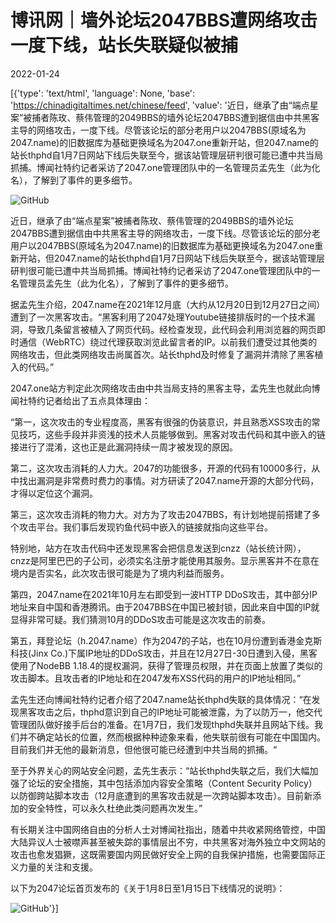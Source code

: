 # 博讯网｜墙外论坛2047BBS遭网络攻击一度下线，站长失联疑似被捕

2022-01-24

[{'type': 'text/html', 'language': None, 'base': 'https://chinadigitaltimes.net/chinese/feed', 'value': '近日，继承了由“端点星案”被捕者陈玫、蔡伟管理的2049BBS的墙外论坛2047BBS遭到据信由中共黑客主导的网络攻击，一度下线。尽管该论坛的部分老用户以2047BBS(原域名为2047.name)的旧数据库为基础更换域名为2047.one重新开站，但2047.name的站长thphd自1月7日网站下线后失联至今，据该站管理层研判很可能已遭中共当局抓捕。博闻社特约记者采访了2047.one管理团队中的一名管理员孟先生（此为化名），了解到了事件的更多细节。

![GitHub](https://chinadigitaltimes.net/chinese/files/2022/01/image-1643022106390.png)

近日，继承了由“端点星案”被捕者陈玫、蔡伟管理的2049BBS的墙外论坛2047BBS遭到据信由中共黑客主导的网络攻击，一度下线。尽管该论坛的部分老用户以2047BBS(原域名为2047.name)的旧数据库为基础更换域名为2047.one重新开站，但2047.name的站长thphd自1月7日网站下线后失联至今，据该站管理层研判很可能已遭中共当局抓捕。博闻社特约记者采访了2047.one管理团队中的一名管理员孟先生（此为化名），了解到了事件的更多细节。

据孟先生介绍，2047.name在2021年12月底（大约从12月20日到12月27日之间）遭到了一次黑客攻击。“黑客利用了2047处理Youtube链接排版时的一个技术漏洞，导致几条留言被植入了网页代码。经检查发现，此代码会利用浏览器的网页即时通信（WebRTC）绕过代理获取浏览此留言者的IP。以前我们遭受过其他类的网络攻击，但此类网络攻击尚属首次。站长thphd及时修复了漏洞并清除了黑客植入的代码。”

2047.one站方判定此次网络攻击由中共当局支持的黑客主导，孟先生也就此向博闻社特约记者给出了五点具体理由：

“第一，这次攻击的专业程度高，黑客有很强的伪装意识，并且熟悉XSS攻击的常见技巧，这些手段并非资浅的技术人员能够做到。黑客对攻击代码和其中嵌入的链接进行了混淆，这也正是此漏洞持续一周才被发现的原因。

第二，这次攻击消耗的人力大。2047的功能很多，开源的代码有10000多行，从中找出漏洞是非常费时费力的事情。对方研读了2047.name开源的大部分代码，才得以定位这个漏洞。

第三，这次攻击消耗的物力大。对方为了攻击2047BBS，有计划地提前搭建了多个攻击平台。我们事后发现钓鱼代码中嵌入的链接就指向这些平台。

特别地，站方在攻击代码中还发现黑客会把信息发送到cnzz（站长统计网），cnzz是阿里巴巴的子公司，必须实名注册才能使用其服务。显示黑客并不在意在境内是否实名，此次攻击很可能是为了境内利益而服务。

第四，2047.name在2021年10月左右即受到一波HTTP DDoS攻击，其中部分IP地址来自中国和香港腾讯。由于2047BBS在中国已被封锁，因此来自中国的IP就显得非常可疑。我们猜测10月的DDoS攻击可能是这次攻击的前奏。

第五，拜登论坛（h.2047.name）作为2047的子站，也在10月份遭到香港金克斯科技(Jinx Co.)下属IP地址的DDoS攻击，并且在12月27日-30日遭到入侵，黑客使用了NodeBB 1.18.4的提权漏洞，获得了管理员权限，并在页面上放置了类似的攻击脚本。且攻击者的IP地址和在2047发布XSS代码的用户的IP地址相同。”

孟先生还向博闻社特约记者介绍了2047.name站长thphd失联的具体情况：“在发现黑客攻击之后，thphd意识到自己的IP地址可能被泄露，为了以防万一，他交代管理团队做好接手后台的准备。在1月7日，我们发现thphd失联并且网站下线。我们并不确定站长的位置，然而根据种种迹象来看，他失联前很有可能在中国国内。目前我们并无他的最新消息，但他很可能已经遭到中共当局的抓捕。“

至于外界关心的网站安全问题，孟先生表示：“站长thphd失联之后，我们大幅加强了论坛的安全措施，其中包括添加内容安全策略（Content Security Policy）以防御跨站脚本攻击（12月底遭到的黑客攻击就是一次跨站脚本攻击）。目前新添加的安全特性，可以永久杜绝此类问题再次发生。”

有长期关注中国网络自由的分析人士对博闻社指出，随着中共收紧网络管控，中国大陆异议人士被噤声甚至被失踪的事情层出不穷，中共黑客对海外独立中文网站的攻击也愈发猖獗，这既需要国内网民做好安全上网的自我保护措施，也需要国际正义力量的关注和支援。

以下为2047论坛首页发布的《关于1月8日至1月15日下线情况的说明》：

![GitHub](https://chinadigitaltimes.net/chinese/files/2022/01/2047.one_.png)'}]